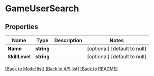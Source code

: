 # GameUserSearch

## Properties
Name | Type | Description | Notes
------------ | ------------- | ------------- | -------------
**Name** | **string** |  | [optional] [default to null]
**SkillLevel** | **string** |  | [optional] [default to null]

[[Back to Model list]](../README.md#documentation-for-models) [[Back to API list]](../README.md#documentation-for-api-endpoints) [[Back to README]](../README.md)

